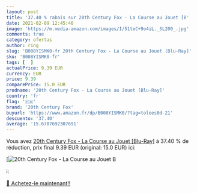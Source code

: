 ```yaml
---
layout: post
title: '37.40 % rabais sur 20th Century Fox - La Course au Jouet [B'
date: 2021-02-09 12:45:40
image: 'https://m.media-amazon.com/images/I/51teC+9o4iL._SL200_.jpg'
comments: true
category: ofertas
author: ring
slug: 'B008YISMK0-fr 20th Century Fox - La Course au Jouet [Blu-Ray]'
sku: 'B008YISMK0-fr'
tags: [  ]
actualPrice: 9.39 EUR
currency: EUR
price: 9.39
comparePrice: 15.0 EUR
prodname: '20th Century Fox - La Course au Jouet [Blu-Ray]'
country: 'fr'
flag: '🇫🇷'
brand: '20th Century Fox'
buyurl: 'https://www.amazon.fr/dp/B008YISMK0/?tag=tolees0d-21'
descuento: '37.40'
average: '15.6707692307691'
---
```


Vous avez [20th Century Fox - La Course au Jouet [Blu-Ray]](https://www.amazon.fr/dp/B008YISMK0/?tag=tolees0d-21)  à  37.40 % de réduction, prix final  9.39 EUR (original: 15.0 EUR) ici:

[![20th Century Fox - La Course au Jouet [B](https://m.media-amazon.com/images/I/51teC+9o4iL._SL200_.jpg)](https://www.amazon.fr/dp/B008YISMK0/?tag=tolees0d-21)

ℹ️:


[🛒 Achetez-le maintenant!!](https://www.amazon.fr/dp/B008YISMK0/?tag=tolees0d-21)

